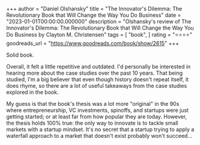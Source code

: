 +++
author = "Daniel Olshansky"
title = "The Innovator's Dilemma: The Revolutionary Book that Will Change the Way You Do Business"
date = "2023-01-01T00:00:00.000000"
description = "Olshansky's review of The Innovator's Dilemma: The Revolutionary Book that Will Change the Way You Do Business by Clayton M. Christensen"
tags = [
    "book",
]
rating = "⭐⭐⭐⭐"
goodreads_url = "https://www.goodreads.com/book/show/2615"
+++

Solid book.







Overall, it felt a little repetitive and outdated. I'd personally be interested in hearing more about the case studies over the past 10 years. That being studied, I'm a big believer that even though history doesn't repeat itself, it does rhyme, so there are a lot of useful takeaways from the case studies explored in the book.







My guess is that the book's thesis was a lot more "original" in the 90s where entrepreneurship, VC investments, spinoffs, and startups were just getting started; or at least far from how popular they are today. However, the thesis holds 100% true: the only way to innovate is to tackle small markets with a startup mindset. It's no secret that a startup trying to apply a waterfall approach to a market that doesn't exist probably won't succeed...
